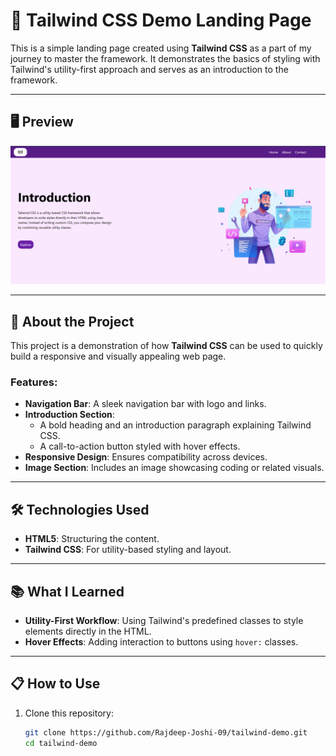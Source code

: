 # 🌟 Tailwind CSS Demo Landing Page

This is a simple landing page created using **Tailwind CSS** as a part of my journey to master the framework. It demonstrates the basics of styling with Tailwind's utility-first approach and serves as an introduction to the framework.

---

## 🖥️ Preview

![Landing Page Preview](./assets/preview.png)

---

## 🚀 About the Project

This project is a demonstration of how **Tailwind CSS** can be used to quickly build a responsive and visually appealing web page.

### Features:

- **Navigation Bar**: A sleek navigation bar with logo and links.
- **Introduction Section**:
  - A bold heading and an introduction paragraph explaining Tailwind CSS.
  - A call-to-action button styled with hover effects.
- **Responsive Design**: Ensures compatibility across devices.
- **Image Section**: Includes an image showcasing coding or related visuals.

---

## 🛠️ Technologies Used

- **HTML5**: Structuring the content.
- **Tailwind CSS**: For utility-based styling and layout.

---

## 📚 What I Learned

- **Utility-First Workflow**: Using Tailwind's predefined classes to style elements directly in the HTML.
- **Hover Effects**: Adding interaction to buttons using `hover:` classes.

---

## 📋 How to Use

1. Clone this repository:
   ```bash
   git clone https://github.com/Rajdeep-Joshi-09/tailwind-demo.git
   cd tailwind-demo
   ```
